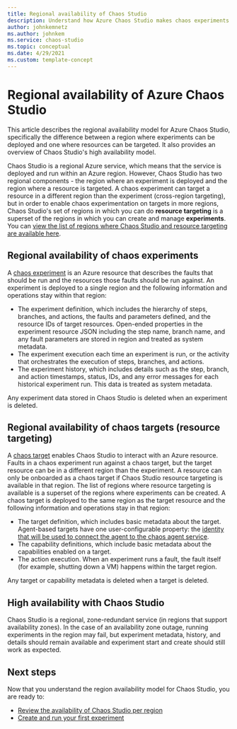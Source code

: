 ```yaml
---
title: Regional availability of Chaos Studio
description: Understand how Azure Chaos Studio makes chaos experiments and chaos targets available in Azure regions.
author: johnkemnetz
ms.author: johnkem
ms.service: chaos-studio
ms.topic: conceptual
ms.date: 4/29/2021
ms.custom: template-concept
---
```


# Regional availability of Azure Chaos Studio

This article describes the regional availability model for Azure Chaos Studio, specifically the difference between a region where experiments can be deployed and one where resources can be targeted. It also provides an overview of Chaos Studio's high availability model.

Chaos Studio is a regional Azure service, which means that the service is deployed and run within an Azure region. However, Chaos Studio has two regional components - the region where an experiment is deployed and the region where a resource is targeted. A chaos experiment can target a resource in a different region than the experiment (cross-region targeting), but in order to enable chaos experimentation on targets in more regions, Chaos Studio's set of regions in which you can do **resource targeting** is a superset of the regions in which you can create and manage **experiments**. You can [view the list of regions where Chaos Studio and resource targeting are available here](https://azure.microsoft.com/global-infrastructure/services/?products=chaos-studio).

## Regional availability of chaos experiments
A [chaos experiment](chaos-studio-chaos-experiments.md) is an Azure resource that describes the faults that should be run and the resources those faults should be run against. An experiment is deployed to a single region and the following information and operations stay within that region:
* The experiment definition, which includes the hierarchy of steps, branches, and actions, the faults and parameters defined, and the resource IDs of target resources. Open-ended properties in the experiment resource JSON including the step name, branch name, and any fault parameters are stored in region and treated as system metadata.
* The experiment execution each time an experiment is run, or the activity that orchestrates the execution of steps, branches, and actions.
* The experiment history, which includes details such as the step, branch, and action timestamps, status, IDs, and any error messages for each historical experiment run. This data is treated as system metadata.

Any experiment data stored in Chaos Studio is deleted when an experiment is deleted.

## Regional availability of chaos targets (resource targeting)
A [chaos target](chaos-studio-targets-capabilities.md) enables Chaos Studio to interact with an Azure resource. Faults in a chaos experiment run against a chaos target, but the target resource can be in a different region than the experiment. A resource can only be onboarded as a chaos target if Chaos Studio resource targeting is available in that region. The list of regions where resource targeting is available is a superset of the regions where experiments can be created. A chaos target is deployed to the same region as the target resource and the following information and operations stay in that region:
* The target definition, which includes basic metadata about the target. Agent-based targets have one user-configurable property: the [identity that will be used to connect the agent to the chaos agent service](chaos-studio-permissions-security.md#agent-authentication).
* The capability definitions, which include basic metadata about the capabilities enabled on a target.
* The action execution. When an experiment runs a fault, the fault itself (for example, shutting down a VM) happens within the target region.

Any target or capability metadata is deleted when a target is deleted.

## High availability with Chaos Studio

Chaos Studio is a regional, zone-redundant service (in regions that support availability zones). In the case of an availability zone outage, running experiments in the region may fail, but experiment metadata, history, and details should remain available and experiment start and create should still work as expected.

## Next steps
Now that you understand the region availability model for Chaos Studio, you are ready to:
- [Review the availability of Chaos Studio per region](https://azure.microsoft.com/global-infrastructure/services/?products=chaos-studio)
- [Create and run your first experiment](chaos-studio-tutorial-service-direct-portal.md)
